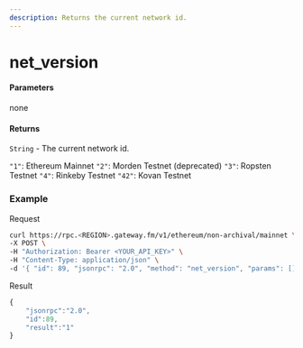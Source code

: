 ```yaml
---
description: Returns the current network id.
---
```


# net\_version

#### **Parameters**

none

#### **Returns**

`String` - The current network id.

`"1"`: Ethereum Mainnet `"2"`: Morden Testnet (deprecated) `"3"`: Ropsten Testnet `"4"`: Rinkeby Testnet `"42"`: Kovan Testnet

### **Example**

Request

```bash
curl https://rpc.<REGION>.gateway.fm/v1/ethereum/non-archival/mainnet \
-X POST \
-H "Authorization: Bearer <YOUR_API_KEY>" \
-H "Content-Type: application/json" \
-d '{ "id": 89, "jsonrpc": "2.0", "method": "net_version", "params": []}'
```

Result

```javascript
{
    "jsonrpc":"2.0",
    "id":89,
    "result":"1"
}
```
